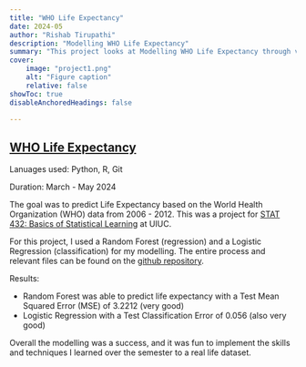 ```yaml
---
title: "WHO Life Expectancy"
date: 2024-05
author: "Rishab Tirupathi"
description: "Modelling WHO Life Expectancy" 
summary: "This project looks at Modelling WHO Life Expectancy through various statistical learning methods. " 
cover:
    image: "project1.png"
    alt: "Figure caption"
    relative: false
showToc: true
disableAnchoredHeadings: false

---
```

## [WHO Life Expectancy](https://github.com/rishab-t0910/who_life_expectancy)
Lanuages used: Python, R, Git

Duration: March - May 2024

The goal was to predict Life Expectancy based on the World Health Organization (WHO) data from 2006 - 2012. This was a project for [STAT 432: Basics of Statistical Learning](https://courses.illinois.edu/schedule/2024/spring/STAT/432) at UIUC. 

For this project, I used a Random Forest (regression) and a Logistic Regression (classification) for my modelling. The entire process and relevant files can be found on the [github repository](https://github.com/rishab-t0910/who_life_expectancy).

Results:
- Random Forest was able to predict life expectancy with a Test Mean Squared Error (MSE) of 3.2212 (very good)
- Logistic Regression with a Test Classification Error of 0.056 (also very good)

Overall the modelling was a success, and it was fun to implement the skills and techniques I learned over the semester to a real life dataset. 
